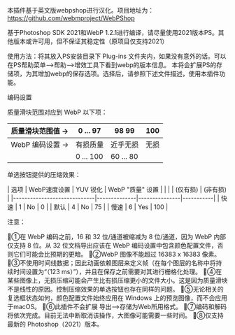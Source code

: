 本插件基于英文版webpshop进行汉化。项目地址为：https://github.com/webmproject/WebPShop

基于Photoshop SDK 2021和WebP 1.2.1进行编译，请尽量使用2021版本PS。其他版本或许可用，但不保证其稳定性（原项目仅支持2021）

使用方法：将其放入PS安装目录下 Plug-ins 文件夹内，如果没有意外的话。可以在PS帮助菜单——>帮助——>增效工具下看到webp的版本信息。
本将会扩展PS的存储项，为其增加webp的保存选项。选择后，请参照下述文件描述，使用本插件功能。

编码设置 

质量滑块范围对应到 WebP 以下项：

|       质量滑块范围值     -> | 0    ...    97 | 98         99 |    100     |
|-----------------------------|--------------|---------------|-----------|
|       WebP 编码设置     -> |   有损质量   |    近乎无损   |    无损   |
|                             |    0 ... 100   |     60 ... 80    |           |

单选按钮提供的压缩效果：

| 选项 |    WebP速度设置     |   YUV 锐化  |      WebP "质量" 设置     |
|      |                       |   (仅有损)   |           (非有损)         |
|-----------------------------|--------------|---------------|-----------|
| 快速 |          1            |      No     |             0            |
| 默认 |          4            |      No     |            75            |
| 慢速 |          6            |      Yes     |           100            |

注意： 

①在 WebP 编码之前，16 和 32 位/通道被缩减为 8 位/通道，因为 WebP 内部仅支持 8 位。从 32 位文档导出应该在 WebP 编码设置中包含颜色配置文件，否则它们可能会比预期的更暗。
②WebP 图像不能超过 16383 x 16383 像素。
③不使用时间线数据；因此动画依赖图层来定义帧（在每个图层的名称中将持续时间设置为“（123 ms）”），并且在保存之前需要对其进行栅格化处理。
④在某些图像上，无损压缩可能会产生比有损压缩更小的文件大小。这是因为质量滑块不是线性的原因。控制压缩效果的单选按钮也存在同样的问题。
⑤无论相关的复选框状态如何，颜色配置文件始终应用在 Windows 上的预览图像，而不会应用于macOS。
⑥此插件不会扩展 导出——>存储为Web所用格式。
⑦编码和解码将依次完成。目前无法中断取消该操作，大图像可能需要一些时间。
⑧仅支持最新的 Photoshop（2021）版本。
